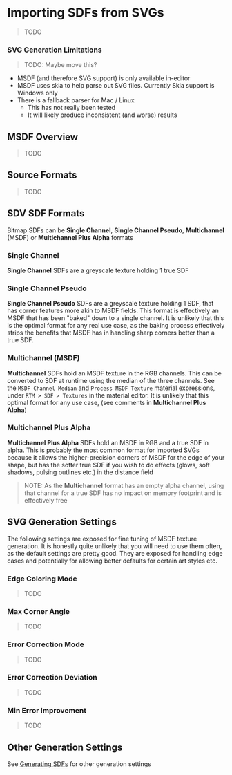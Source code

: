 # Importing SDFs from SVGs
> TODO 

### SVG Generation Limitations
> TODO: Maybe move this?
- MSDF (and therefore SVG support) is only available in-editor
- MSDF uses skia to help parse out SVG files. Currently Skia support is Windows only
- There is a fallback parser for Mac / Linux
  - This has not really been tested
  - It will likely produce inconsistent (and worse) results
## MSDF Overview
> TODO 
## Source Formats
> TODO 

## SDV SDF Formats
Bitmap SDFs can be **Single Channel**,  **Single Channel Pseudo**, **Multichannel** (MSDF) or **Multichannel Plus Alpha** formats

### Single Channel
**Single Channel** SDFs are a greyscale texture holding 1 true SDF

### Single Channel Pseudo
**Single Channel Pseudo** SDFs are a greyscale texture holding 1 SDF, that has corner features more akin to MSDF fields. This format is effectively an MSDF that has been "baked" down to a single channel. It is unlikely that this is the optimal format for any real use case, as the baking process effectively strips the benefits that MSDF has in handling sharp corners better than a true SDF.

### Multichannel (MSDF)
**Multichannel** SDFs hold an MSDF texture in the RGB channels. This can be converted to SDF at runtime using the median of the three channels. See the `MSDF Channel Median` and `Process MSDF Texture` material expressions, under `RTM > SDF > Textures` in the material editor. It is unlikely that this optimal format for any use case, (see comments in **Multichannel Plus Alpha**)

### Multichannel Plus Alpha
**Multichannel Plus Alpha** SDFs hold an MSDF in RGB and a true SDF in alpha. This is probably the most common format for imported SVGs because it allows the higher-precision corners of MSDF for the edge of your shape, but has the softer true SDF if you wish to do effects (glows, soft shadows, pulsing outlines etc.) in the distance field

> NOTE: As the **Multichannel** format has an empty alpha channel, using that channel for a true SDF has no impact on memory footprint and is effectively free

## SVG Generation Settings
The following settings are exposed for fine tuning of MSDF texture generation. It is honestly quite unlikely that you will need to use them often, as the default settings are pretty good. They are exposed for handling edge cases and potentially for allowing better defaults for certain art styles etc.
### Edge Coloring Mode
> TODO 
### Max Corner Angle
> TODO 
### Error Correction Mode
> TODO 
### Error Correction Deviation
> TODO 
### Min Error Improvement
> TODO 
## Other Generation Settings
See [Generating SDFs](./Index.md) for other generation settings